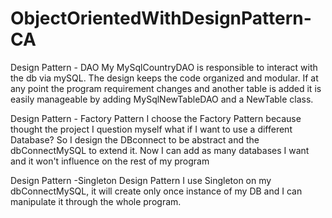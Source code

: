 # ObjectOrientedWithDesignPattern-CA

Design Pattern - DAO
My MySqlCountryDAO is responsible to interact with the db via mySQL. The design keeps the code organized and modular. If at any point the program requirement changes and another table is added it is easily manageable by adding  MySqlNewTableDAO and a NewTable class.

Design Pattern - Factory Pattern
I choose the Factory Pattern because thought the project I question myself what if I want to use a different Database?
So I design the DBconnect to be abstract and the dbConnectMySQL to extend it. Now I can add as many databases I want and it won't influence on the rest of my program

Design Pattern -Singleton Design Pattern
I use Singleton on my dbConnectMySQL, it will create only once instance of my DB and I can manipulate it through the whole program. 
